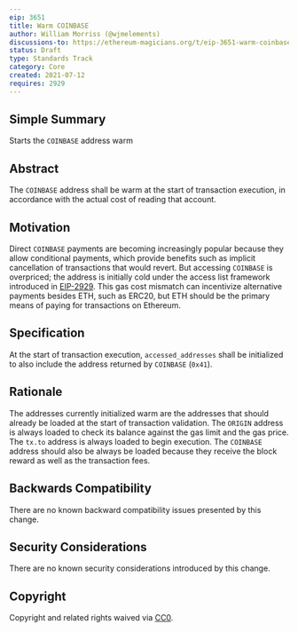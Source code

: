 ```yaml
---
eip: 3651
title: Warm COINBASE
author: William Morriss (@wjmelements)
discussions-to: https://ethereum-magicians.org/t/eip-3651-warm-coinbase/6640
status: Draft
type: Standards Track
category: Core
created: 2021-07-12
requires: 2929
---
```


## Simple Summary
Starts the `COINBASE` address warm

## Abstract
The `COINBASE` address shall be warm at the start of transaction execution, in accordance with the actual cost of reading that account.

## Motivation
Direct `COINBASE` payments are becoming increasingly popular because they allow conditional payments, which provide benefits such as implicit cancellation of transactions that would revert.
But accessing `COINBASE` is overpriced; the address is initially cold under the access list framework introduced in [EIP-2929](./eip-2929).
This gas cost mismatch can incentivize alternative payments besides ETH, such as ERC20, but ETH should be the primary means of paying for transactions on Ethereum.

## Specification
At the start of transaction execution, `accessed_addresses` shall be initialized to also include the address returned by `COINBASE` (`0x41`).

## Rationale
The addresses currently initialized warm are the addresses that should already be loaded at the start of transaction validation.
The `ORIGIN` address is always loaded to check its balance against the gas limit and the gas price.
The `tx.to` address is always loaded to begin execution.
The `COINBASE` address should also be always be loaded because they receive the block reward as well as the transaction fees.

## Backwards Compatibility
There are no known backward compatibility issues presented by this change.

## Security Considerations
There are no known security considerations introduced by this change.

## Copyright
Copyright and related rights waived via [CC0](https://creativecommons.org/publicdomain/zero/1.0/).
